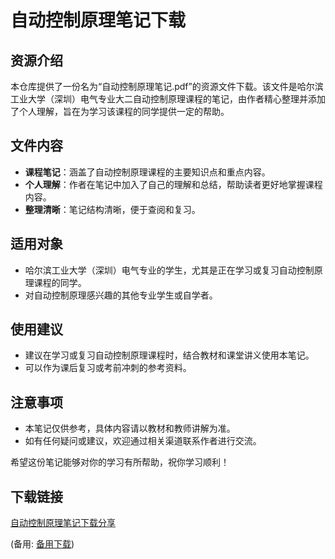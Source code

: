 # 自动控制原理笔记下载

## 资源介绍

本仓库提供了一份名为“自动控制原理笔记.pdf”的资源文件下载。该文件是哈尔滨工业大学（深圳）电气专业大二自动控制原理课程的笔记，由作者精心整理并添加了个人理解，旨在为学习该课程的同学提供一定的帮助。

## 文件内容

- **课程笔记**：涵盖了自动控制原理课程的主要知识点和重点内容。
- **个人理解**：作者在笔记中加入了自己的理解和总结，帮助读者更好地掌握课程内容。
- **整理清晰**：笔记结构清晰，便于查阅和复习。

## 适用对象

- 哈尔滨工业大学（深圳）电气专业的学生，尤其是正在学习或复习自动控制原理课程的同学。
- 对自动控制原理感兴趣的其他专业学生或自学者。

## 使用建议

- 建议在学习或复习自动控制原理课程时，结合教材和课堂讲义使用本笔记。
- 可以作为课后复习或考前冲刺的参考资料。

## 注意事项

- 本笔记仅供参考，具体内容请以教材和教师讲解为准。
- 如有任何疑问或建议，欢迎通过相关渠道联系作者进行交流。

希望这份笔记能够对你的学习有所帮助，祝你学习顺利！

## 下载链接
[自动控制原理笔记下载分享](https://pan.quark.cn/s/cd2aaea36796) 

(备用: [备用下载](https://pan.baidu.com/s/1ncNWVK9YHFkQBfBbfzh5fA?pwd=xubc))
